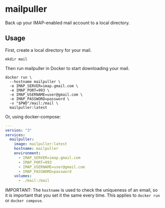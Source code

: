 # mailpuller

Back up your IMAP-enabled mail account to a local directory.

## Usage

First, create a local directory for your mail.

```shell
mkdir mail
```

Then run mailpuller in Docker to start downloading your mail.

```shell
docker run \
  --hostname mailpuller \
  -e IMAP_SERVER=imap.gmail.com \
  -e IMAP_PORT=993 \
  -e IMAP_USERNAME=user@gmail.com \
  -e IMAP_PASSWORD=password \
  -v "$PWD"/mail:/mail \
  mailpuller:latest
```

Or, using docker-compose:

```yaml
---
version: "3"
services:
  mailpuller:
    image: mailpuller:latest
    hostname: mailpuller
    environment:
      - IMAP_SERVER=imap.gmail.com
      - IMAP_PORT=993
      - IMAP_USERNAME=user@gmail.com
      - IMAP_PASSWORD=password
    volumes:
      - ./mail:/mail
```

IMPORTANT: The `hostname` is used to check the uniqueness of an email, so it is important that you set it the same every time. This applies to `docker run` or `docker compose`.

